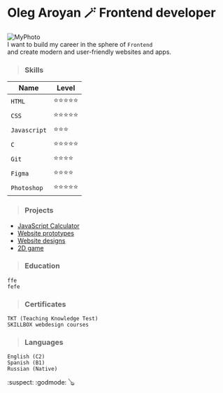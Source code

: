 # Oleg Aroyan :magic_wand: Frontend developer
![MyPhoto](https://i.ibb.co/5Fm1tFL/oleg.jpg) \
I want to build my career in the sphere of `Frontend` \
and create modern and user-friendly websites and apps.

> ### Skills
|Name|Level|
|---|---|
|`HTML` | :star::star::star::star::star:|
|`CSS`  | :star::star::star::star::star:|
|`Javascript`| :star::star::star:|
|`C` | :star::star::star::star::star:|
|`Git` | :star::star::star::star:|
|`Figma` | :star::star::star::star:|
|`Photoshop` | :star::star::star::star::star:|

> ### Projects
- [JavaScript Calculator](https://github.com/olegpreed/JavaScript-Calculator)
- [Website prototypes](https://www.frontendmentor.io/profile/olegpreed)
- [Website designs](https://disk.yandex.com/d/04zN-5Pv347QkQ)
- [2D game](https://github.com/olegpreed/so_long)

> ### Education
```
ffe
fefe
```
> ### Certificates
```
TKT (Teaching Knowledge Test)
SKILLBOX webdesign courses
```
> ### Languages
```
English (C2)
Spanish (B1)
Russian (Native)
```
:suspect:
:godmode:
:banjo:
